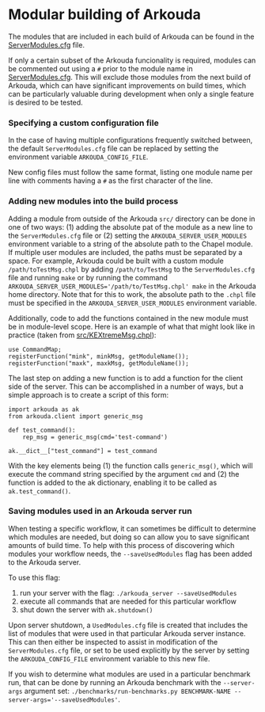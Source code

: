 # Modular building of Arkouda

The modules that are included in each build of Arkouda can be found in the [ServerModules.cfg](ServerModules.cfg) file.

If only a certain subset of the Arkouda funcionality is required, modules can be commented out using a `#` prior to the module name in [ServerModules.cfg](ServerModules.cfg). This will exclude those modules from the next build of Arkouda, which can have significant improvements on build times, which can be particularly valuable during development when only a single feature is desired to be tested.

### Specifying a custom configuration file

In the case of having multiple configurations frequently switched between, the default `ServerModules.cfg` file can be replaced by setting the environment variable `ARKOUDA_CONFIG_FILE`.

New config files must follow the same format, listing one module name per line with comments having a `#` as the first character of the line.

### Adding new modules into the build process

Adding a module from outside of the Arkouda `src/` directory can be done in one of two ways: (1) adding the absolute pat of the module as a new line to the `ServerModules.cfg` file or (2) setting the `ARKOUDA_SERVER_USER_MODULES` environment variable to a string of the absolute path to the Chapel module. If multiple user modules are included, the paths must be separated by a space. For example, Arkouda could be built with a custom module `/path/toTestMsg.chpl` by adding `/path/to/TestMsg` to the `ServerModules.cfg` file and running `make` or by running the command `ARKOUDA_SERVER_USER_MODULES='/path/to/TestMsg.chpl' make` in the Arkouda home directory. Note that for this to work, the absolute path to the `.chpl` file must be specified in the `ARKOUDA_SERVER_USER_MODULES` environment variable.

Additionally, code to add the functions contained in the new module must be in module-level scope. Here is an example of what that might look like in practice (taken from [src/KEXtremeMsg.chpl](src/KExtremeMsg.chpl)):
```
use CommandMap;
registerFunction("mink", minkMsg, getModuleName());
registerFunction("maxk", maxkMsg, getModuleName());
```

The last step on adding a new function is to add a function for the client side of the server. This can be accomplished in a number of ways, but a simple approach is to create a script of this form:
```
import arkouda as ak
from arkouda.client import generic_msg

def test_command():
    rep_msg = generic_msg(cmd='test-command')

ak.__dict__["test_command"] = test_command
```
With the key elements being (1) the function calls `generic_msg()`, which will execute the command string specified by the argument `cmd` and (2) the function is added to the ak dictionary, enabling it to be called as `ak.test_command()`.

### Saving modules used in an Arkouda server run

When testing a specific workflow, it can sometimes be difficult to determine which modules are needed, but doing so can allow you to save significant amounts of build time. To help with this process of discovering which modules your workflow needs, the `--saveUsedModules` flag has been added to the Arkouda server.

To use this flag:
1. run your server with the flag: `./arkouda_server --saveUsedModules`
2. execute all commands that are needed for this particular workflow
3. shut down the server with `ak.shutdown()`

Upon server shutdown, a `UsedModules.cfg` file is created that includes the list of modules that were used in that particular Arkouda server instance. This can then either be inspected to assist in modification of the `ServerModules.cfg` file, or set to be used explicitly by the server by setting the `ARKOUDA_CONFIG_FILE` environment variable to this new file.

If you wish to determine what modules are used in a particular benchmark run, that can be done by running an Arkouda benchmark with the `--server-args` argument set: `./benchmarks/run-benchmarks.py BENCHMARK-NAME --server-args='--saveUsedModules'`.
